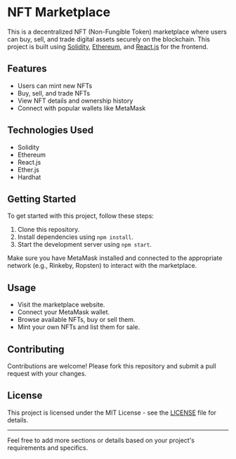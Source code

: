 # NFT Marketplace

This is a decentralized NFT (Non-Fungible Token) marketplace where users can buy, sell, and trade digital assets securely on the blockchain. This project is built using [Solidity](https://docs.soliditylang.org/), [Ethereum](https://ethereum.org/), and [React.js](https://reactjs.org/) for the frontend.

## Features

- Users can mint new NFTs
- Buy, sell, and trade NFTs
- View NFT details and ownership history
- Connect with popular wallets like MetaMask

## Technologies Used

- Solidity
- Ethereum
- React.js
- Ether.js
- Hardhat

## Getting Started

To get started with this project, follow these steps:

1. Clone this repository.
2. Install dependencies using `npm install`.
3. Start the development server using `npm start`.

Make sure you have MetaMask installed and connected to the appropriate network (e.g., Rinkeby, Ropsten) to interact with the marketplace.

## Usage

- Visit the marketplace website.
- Connect your MetaMask wallet.
- Browse available NFTs, buy or sell them.
- Mint your own NFTs and list them for sale.

## Contributing

Contributions are welcome! Please fork this repository and submit a pull request with your changes.

## License

This project is licensed under the MIT License - see the [LICENSE](./LICENSE) file for details.

---

Feel free to add more sections or details based on your project's requirements and specifics.